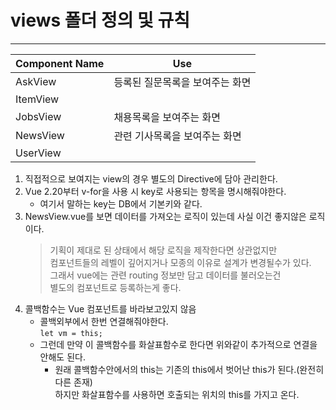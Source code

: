 # views 폴더 정의 및 규칙
***

| Component Name | Use |
| --- | --- |
| AskView| 등록된 질문목록을 보여주는 화면 |
| ItemView |  |
| JobsView | 채용목록을 보여주는 화면 |
| NewsView | 관련 기사목록을 보여주는 화면 |
| UserView |  |

1. 직접적으로 보여지는 view의 경우 별도의 Directive에 담아 관리한다.
2. Vue 2.20부터 v-for을 사용 시 key로 사용되는 항목을 명시해줘야한다.
   * 여기서 말하는 key는 DB에서 기본키와 같다.
3. NewsView.vue를 보면 데이터를 가져오는 로직이 있는데 사실 이건 좋지않은 로직이다.
   > 기획이 제대로 된 상태에서 해당 로직을 제작한다면 상관없지만   
   > 컴포넌트들의 레벨이 깊어지거나 모종의 이유로 설계가 변경될수가 있다.   
   > 그래서 vue에는 관련 routing 정보만 담고 데이터를 불러오는건   
   > 별도의 컴포넌트로 등록하는게 좋다.
4. 콜백함수는 Vue 컴포넌트를 바라보고있지 않음 
   * 콜백외부에서 한번 연결해줘야한다.   
   ```let vm = this;```
   * 그런데 만약 이 콜백함수를 화살표함수로 한다면 위와같이 추가적으로 연결을 안해도 된다.
      * 원래 콜백함수안에서의 this는 기존의 this에서 벗어난 this가 된다.(완전히 다른 존재)    
         하지만 화살표함수를 사용하면 호출되는 위치의 this를 가지고 온다.
      





